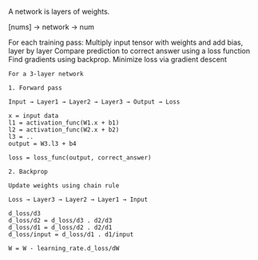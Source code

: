 ---
---
A network is layers of weights.

[nums] -> network -> num

For each training pass:
Multiply input tensor with weights and add bias, layer by layer
Compare prediction to correct answer using a loss function
Find gradients using backprop. Minimize loss via gradient descent

```
For a 3-layer network

1. Forward pass

Input → Layer1 → Layer2 → Layer3 → Output → Loss

x = input data
l1 = activation_func(W1.x + b1)
l2 = activation_func(W2.x + b2)
l3 = ..
output = W3.l3 + b4

loss = loss_func(output, correct_answer)

2. Backprop

Update weights using chain rule

Loss → Layer3 → Layer2 → Layer1 → Input

d_loss/d3
d_loss/d2 = d_loss/d3 . d2/d3
d_loss/d1 = d_loss/d2 . d2/d1
d_loss/input = d_loss/d1 . d1/input

W = W - learning_rate.d_loss/dW
```
